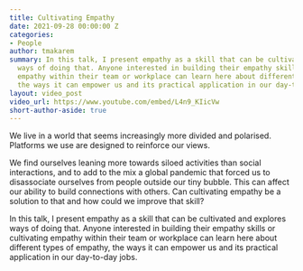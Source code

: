 ```yaml
---
title: Cultivating Empathy
date: 2021-09-28 00:00:00 Z
categories:
- People
author: tmakarem
summary: In this talk, I present empathy as a skill that can be cultivated and explores
  ways of doing that. Anyone interested in building their empathy skills or cultivating
  empathy within their team or workplace can learn here about different types of empathy,
  the ways it can empower us and its practical application in our day-to-day jobs.
layout: video_post
video_url: https://www.youtube.com/embed/L4n9_KIicVw
short-author-aside: true
---
```


We live in a world that seems increasingly more divided and polarised. Platforms we use are designed to reinforce our views.

We find ourselves leaning more towards siloed activities than social interactions, and to add to the mix a global pandemic that forced us to disassociate ourselves from people outside our tiny bubble. This can affect our ability to build connections with others. Can cultivating empathy be a solution to that and how could we improve that skill?

In this talk, I present empathy as a skill that can be cultivated and explores ways of doing that. Anyone interested in building their empathy skills or cultivating empathy within their team or workplace can learn here about different types of empathy, the ways it can empower us and its practical application in our day-to-day jobs.
